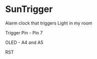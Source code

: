 # SunTrigger
Alarm clock that triggers Light in my room 


Trigger Pin - Pin 7 

OLED  - A4 and A5 

RST 
